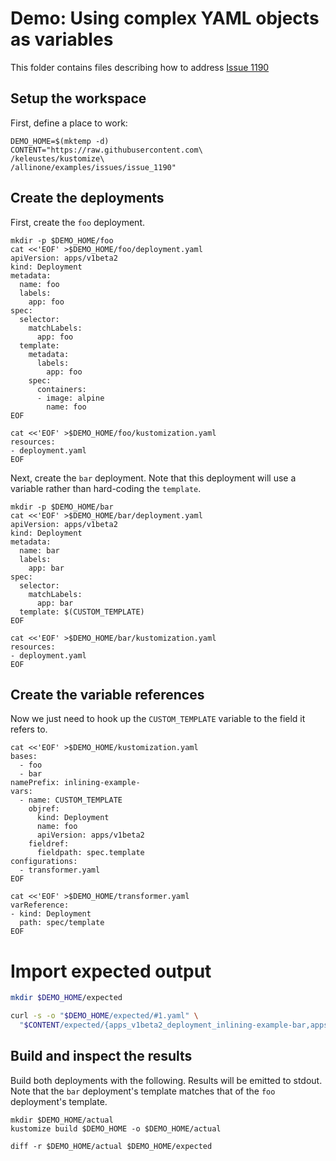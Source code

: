 # Demo: Using complex YAML objects as variables

This folder contains files describing how to address [Issue 1190](https://github.com/kubernetes-sigs/kustomize/issues/1190)

## Setup the workspace

First, define a place to work:

<!-- @makeWorkplace @test -->
```
DEMO_HOME=$(mktemp -d)
CONTENT="https://raw.githubusercontent.com\
/keleustes/kustomize\
/allinone/examples/issues/issue_1190"
```

## Create the deployments

First, create the `foo` deployment.

<!-- @createFoo @test -->
```
mkdir -p $DEMO_HOME/foo
cat <<'EOF' >$DEMO_HOME/foo/deployment.yaml
apiVersion: apps/v1beta2
kind: Deployment
metadata:
  name: foo
  labels:
    app: foo
spec:
  selector:
    matchLabels:
      app: foo
  template:
    metadata:
      labels:
        app: foo
    spec:
      containers:
      - image: alpine
        name: foo
EOF

cat <<'EOF' >$DEMO_HOME/foo/kustomization.yaml
resources:
- deployment.yaml
EOF
```

Next, create the `bar` deployment. Note that this deployment will use a
variable rather than hard-coding the `template`.

<!-- @createBar @test -->
```
mkdir -p $DEMO_HOME/bar
cat <<'EOF' >$DEMO_HOME/bar/deployment.yaml
apiVersion: apps/v1beta2
kind: Deployment
metadata:
  name: bar
  labels:
    app: bar
spec:
  selector:
    matchLabels:
      app: bar
  template: $(CUSTOM_TEMPLATE)
EOF

cat <<'EOF' >$DEMO_HOME/bar/kustomization.yaml
resources:
- deployment.yaml
EOF
```

## Create the variable references

Now we just need to hook up the `CUSTOM_TEMPLATE` variable to the field it
refers to.

<!-- @createVar @test -->
```
cat <<'EOF' >$DEMO_HOME/kustomization.yaml
bases:
  - foo
  - bar
namePrefix: inlining-example-
vars:
  - name: CUSTOM_TEMPLATE
    objref:
      kind: Deployment
      name: foo
      apiVersion: apps/v1beta2
    fieldref:
      fieldpath: spec.template
configurations:
  - transformer.yaml
EOF

cat <<'EOF' >$DEMO_HOME/transformer.yaml
varReference:
- kind: Deployment
  path: spec/template
EOF
```

# Import expected output
<!-- @installResources @test -->
```sh
mkdir $DEMO_HOME/expected

curl -s -o "$DEMO_HOME/expected/#1.yaml" \
  "$CONTENT/expected/{apps_v1beta2_deployment_inlining-example-bar,apps_v1beta2_deployment_inlining-example-foo}.yaml"
```

## Build and inspect the results

Build both deployments with the following. Results will be emitted to stdout.
Note that the `bar` deployment's template matches that of the `foo`
deployment's template.

<!-- @build @test -->
```
mkdir $DEMO_HOME/actual
kustomize build $DEMO_HOME -o $DEMO_HOME/actual
```

<!-- @verify @test -->
```
diff -r $DEMO_HOME/actual $DEMO_HOME/expected
```
